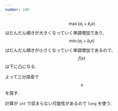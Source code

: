 ```yaml
---
number: 180
---
```

$$ \max(a_i + b_ix) $$ はだんだん傾きが大きくなっていく単調増加であり, $$ \min(a_i + b_ix) $$ はだんだん傾きが小さくなっていく単調増加であるので、$$ f(x) $$ は下に凸になる.

よって三分探索で $$ x $$ を探す.

計算が `int` で収まらない可能性があるので `long` を使う.
